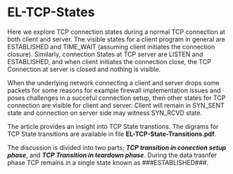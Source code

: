 # EL-TCP-States
Here we explore TCP connection states during a normal TCP connection at both client and server. The visible states for a client program in general are ESTABLISHED and TIME_WAIT (assuming client initiates the connection closure). Similarly,  connection States at TCP server are LISTEN and ESTABLISHED, and when client initiates the connection close, the TCP Connection at server is closed and nothing is visible.

When the underlying network connecting a client and server drops some packets for some reasons for example firewall implementation issues and poses challenges in a succeful connection setup, then other states for TCP connection are visible for client and server. Client will remain in SYN_SENT state and connection on server side may witness SYN_RCVD state.

The article provides an insight into TCP State transtions. The digrams for TCP State transitions are
available in file **EL-TCP-State-Transitions.pdf**.

The discussion is divided into two parts; ***TCP transition in conection setup phase***, and ***TCP Transition in teardown phase***. During the data trasnfer phase TCP remains in a single state known as ###ESTABLISHED###.
